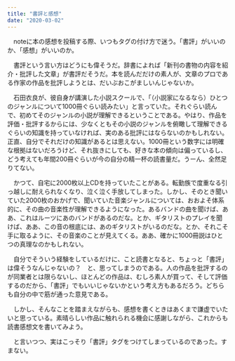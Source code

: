 ```yaml
---
title: "書評と感想"
date: "2020-03-02"
---
```


　noteに本の感想を投稿する際、いつもタグの付け方で迷う。「書評」がいいのか、「感想」がいいのか。

　書評という言い方はどうにも偉そうだ。辞書によれば「新刊の書物の内容を紹介・批評した文章」が書評だそうだ。本を読んだだけの素人が、文章のプロである作家の作品を批評しようとは、だいぶおこがましいんじゃないか。

　石田衣良が、彼自身が講演した小説スクールで、「（小説家になるなら）ひとつのジャンルについて1000冊ぐらい読みたい」と言っていた。それぐらい読んで、初めてそのジャンルの小説が理解できるということである。やはり、作品を評価・批評するからには、少なくともその小説のジャンルを俯瞰して理解できるぐらいの知識を持っていなければ、実のある批評にはならないのかもしれない。正直、自分でそれだけの知識があるとは思えない。1000冊という数字には明確な根拠はないだろうけど、それ抜きにしても、好きな本の傾向は偏っているし、どう考えても年間200冊ぐらいが今の自分の精一杯の読書量だ。うーん、全然足りてない。

　かつて、自宅に2000枚以上CDを持っていたことがある。転勤族で度重なる引っ越しに耐えられなくなり、泣く泣く手放してしまった。しかし、そのとき聞いていた2000枚のおかげで、聞いていた音楽ジャンルについては、おおよそ体系的に、その曲の音楽性が理解できるようになった。あるバンドの曲を聞けば、ああ、これはルーツにあのバンドがあるのだな。とか、ギタリストのプレイを聞けば、ああ、この音の根底には、あのギタリストがいるのだな。とか、それこそ手に取るように、その音楽のことが見えてくる。ああ、確かに1000冊説はひとつの真理なのかもしれない。

　自分でそういう経験をしているだけに、こと読書となると、ちょっと「書評」は偉そうなんじゃないの？　と、思ってしまうのである。人の作品を批評するのが同業者とは限らないし、ほとんどの作品は、むしろ素人が買って、そして評価するのだから、「書評」でもいいじゃないかという考え方もあるだろう。どちらも自分の中で筋が通った意見である。

　しかし、そんなことを踏まえながらも、感想を書くときはあくまで謙虚でいたいと思っている。素晴らしい作品に触れられる機会に感謝しながら、これからも読書感想文を書いてみよう。

　と言いつつ、実はこっそり「書評」タグをつけてしまっているのであった。すまない。
